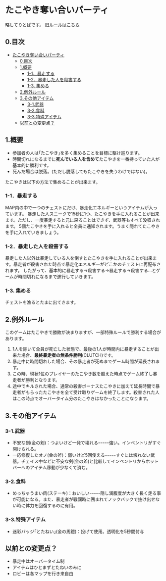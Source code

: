 # たこやき奪い合いパーティ
略してりとぱです。
[旧ルールはこちら](oldREADME.md)
## 0.目次
- [たこやき奪い合いパーティ](#たこやき奪い合いパーティ)
  - [0.目次](#0目次)
  - [1.概要](#1概要)
    - [1-1．暴走する](#1-1暴走する)
    - [1-2．暴走した人を殺害する](#1-2暴走した人を殺害する)
    - [1-3. 集める](#1-3-集める)
  - [2.例外ルール](#2例外ルール)
  - [3.その他アイテム](#3その他アイテム)
    - [3-1.武器](#3-1武器)
    - [3-2.食料](#3-2食料)
    - [3-3.特殊アイテム](#3-3特殊アイテム)
  - [以前との変更点？](#以前との変更点)

## 1.概要
-   参加者の人は｢たこやき｣を多く集めることを目標に駆け巡ります。
-   時間切れになるまでに**死んでいる人を含めて**たこやきを一番持っていた人が基本的に勝利です。
-   死んだ場合は脱落。(ただし脱落してもたこやきを失うわけではない)。

たこやきは以下の方法で集めることが出来ます。

### 1-1．暴走する
MAP内の中で一つのチェストにだけ、暴走化エネルギーというアイテムが入っています。
暴走した人スニークで15秒に1つ、たこやきを手に入れることが出来ます。ただし、一度暴走すると元に戻ることはできず、武器等もすべて没収されます。
5個たこやきを手に入れると全員に通知されます。うまく隠れてたこやきを手に入れていきましょう。
### 1-2．暴走した人を殺害する
暴走した人以外は暴走している人を倒すとたこやきを手に入れることが出来ます。暴走者が殺害された時点で暴走化エネルギーがどこかのチェストに再配布されます。
したがって、基本的に暴走する→殺害する→暴走する→殺害する...とゲームが時間切れになるまで進行していきます。
### 1-3. 集める
チェストを漁るとたまに出てきます。

## 2.例外ルール
このゲームはたこやきで勝敗が決まりますが、一部特殊ルールで勝利する場合があります。
1. 1人を除いて全員が死亡した状態で、最後の1人が時間内に暴走することが出来た場合、**最終暴走者の無条件勝利**(CLUTCH)です。
2. 暴走中に時間切れした場合、その暴走者が死ぬまでゲーム時間が延長されます。
 1. この時、現状1位のプレイヤーのたこやき数を超えた時点でゲーム終了し暴走者が勝利となります。
 2. 途中でキルされた場合、通常の殺害ボーナスたこやきに加えて延長時間で暴走者がもらったたこやきを全て受け取りゲームを終了します。殺害された人はこの時点でオーバータイム分のたこやきはなかったことになります。


## 3.その他アイテム
### 3-1.武器
- 不安な剣(金の剣)：つよいけど一発で壊れるｰｰｰｰｰ強い。インベントリがすぐ開けられる。
- 一応修復したオノ(金の斧)：弱いけど5回使えるｰｰｰｰｰすぐには壊れない武器。チェイス中などに不安な剣(金の斧)と比較してインベントリからホットバーへのアイテム移動が少なくて済む。
### 3-2.食料
- めっちゃうまい肉(ステーキ)：おいしいｰｰｰｰｰ隠し満腹度が大きく長く走る事が可能になる。また、暴走者が戦闘時に囲まれてノックバックで抜け出せない時に体力を回復するのに有用。
### 3-3.特殊アイテム
- 迷彩バッジ｢とたねい｣(金の馬鎧)：投げて使用。透明化を5秒間付与

## 以前との変更点？
- 暴走中はオーバータイム制
- アイテムはひとまずとたねいのみに
- ロビーは各マップを行き来自由
